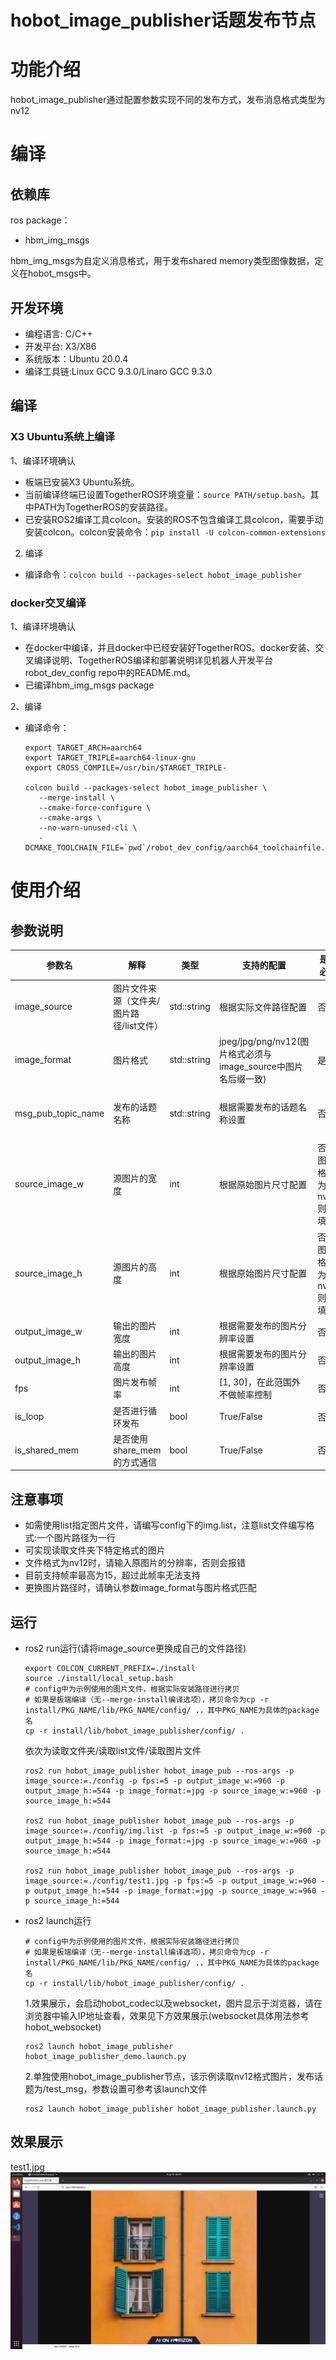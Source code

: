 # hobot_image_publisher话题发布节点

# 功能介绍
hobot_image_publisher通过配置参数实现不同的发布方式，发布消息格式类型为nv12

# 编译

## 依赖库

ros package：

- hbm_img_msgs

hbm_img_msgs为自定义消息格式，用于发布shared memory类型图像数据，定义在hobot_msgs中。

## 开发环境

- 编程语言: C/C++
- 开发平台: X3/X86
- 系统版本：Ubuntu 20.0.4
- 编译工具链:Linux GCC 9.3.0/Linaro GCC 9.3.0

## 编译

### X3 Ubuntu系统上编译

1、编译环境确认
  - 板端已安装X3 Ubuntu系统。
  - 当前编译终端已设置TogetherROS环境变量：`source PATH/setup.bash`。其中PATH为TogetherROS的安装路径。
  - 已安装ROS2编译工具colcon。安装的ROS不包含编译工具colcon，需要手动安装colcon。colcon安装命令：`pip install -U colcon-common-extensions`

2. 编译
  - 编译命令：`colcon build --packages-select hobot_image_publisher`

### docker交叉编译

1、编译环境确认

- 在docker中编译，并且docker中已经安装好TogetherROS。docker安装、交叉编译说明、TogetherROS编译和部署说明详见机器人开发平台robot_dev_config repo中的README.md。
- 已编译hbm_img_msgs package

2、编译

- 编译命令：

  ```
  export TARGET_ARCH=aarch64
  export TARGET_TRIPLE=aarch64-linux-gnu
  export CROSS_COMPILE=/usr/bin/$TARGET_TRIPLE-

  colcon build --packages-select hobot_image_publisher \
     --merge-install \
     --cmake-force-configure \
     --cmake-args \
     --no-warn-unused-cli \
     -DCMAKE_TOOLCHAIN_FILE=`pwd`/robot_dev_config/aarch64_toolchainfile.cmake
  ```


# 使用介绍

## 参数说明
| 参数名          | 解释                | 类型        | 支持的配置                                                   | 是否必须 | 默认值                       |
| --------------- | ------------------- | ----------- | ------------------------------------------------------------ | -------- | ---------------------------- |
| image_source      | 图片文件来源（文件夹/图片路径/list文件）      | std::string | 根据实际文件路径配置 | 否 | config/image/test1.jpg        |
| image_format   |        图片格式      | std::string     |   jpeg/jpg/png/nv12(图片格式必须与image_source中图片名后缀一致)                  |           是       | 无   |
| msg_pub_topic_name     | 发布的话题名称 | std::string |      根据需要发布的话题名称设置                          | 否       | 使用share_mem默认为"/hbmem_img";不使用share_mem默认为"/image_raw" |
| source_image_w     | 源图片的宽度   | int| 根据原始图片尺寸配置                                    | 否(若图片格式为nv12则必填)      | 原始图片尺寸 |
| source_image_h     | 源图片的高度   | int | 根据原始图片尺寸配置                                   | 否(若图片格式为nv12则必填)     | 原始图片尺寸 |
| output_image_w     | 输出的图片宽度 | int | 根据需要发布的图片分辨率设置                                   | 否        | 原始图片尺寸 |
| output_image_h     | 输出的图片高度 | int | 根据需要发布的图片分辨率设置                                   | 否        | 原始图片尺寸 |
| fps     | 图片发布帧率 | int | [1, 30]，在此范围外不做帧率控制                                     | 否       | 10 |
| is_loop     | 是否进行循环发布 | bool | True/False                                 | 否       | True |
| is_shared_mem     | 是否使用share_mem的方式通信 | bool | True/False                                      | 否       | True |

## 注意事项
- 如需使用list指定图片文件，请编写config下的img.list，注意list文件编写格式:一个图片路径为一行
- 可实现读取文件夹下特定格式的图片
- 文件格式为nv12时，请输入原图片的分辨率，否则会报错
- 目前支持帧率最高为15，超过此帧率无法支持
- 更换图片路径时，请确认参数image_format与图片格式匹配


## 运行
- ros2 run运行(请将image_source更换成自己的文件路径)
  ```
  export COLCON_CURRENT_PREFIX=./install
  source ./install/local_setup.bash
  # config中为示例使用的图片文件，根据实际安装路径进行拷贝
  # 如果是板端编译（无--merge-install编译选项），拷贝命令为cp -r install/PKG_NAME/lib/PKG_NAME/config/ .，其中PKG_NAME为具体的package名
  cp -r install/lib/hobot_image_publisher/config/ .
  ```
  依次为读取文件夹/读取list文件/读取图片文件
  ```
  ros2 run hobot_image_publisher hobot_image_pub --ros-args -p image_source:=./config -p fps:=5 -p output_image_w:=960 -p output_image_h:=544 -p image_format:=jpg -p source_image_w:=960 -p source_image_h:=544

  ros2 run hobot_image_publisher hobot_image_pub --ros-args -p image_source:=./config/img.list -p fps:=5 -p output_image_w:=960 -p output_image_h:=544 -p image_format:=jpg -p source_image_w:=960 -p source_image_h:=544

  ros2 run hobot_image_publisher hobot_image_pub --ros-args -p image_source:=./config/test1.jpg -p fps:=5 -p output_image_w:=960 -p output_image_h:=544 -p image_format:=jpg -p source_image_w:=960 -p source_image_h:=544

  ```

- ros2 launch运行
  ```
  # config中为示例使用的图片文件，根据实际安装路径进行拷贝
  # 如果是板端编译（无--merge-install编译选项），拷贝命令为cp -r install/PKG_NAME/lib/PKG_NAME/config/ .，其中PKG_NAME为具体的package名
  cp -r install/lib/hobot_image_publisher/config/ .
  ```

  1.效果展示，会启动hobot_codec以及websocket，图片显示于浏览器，请在浏览器中输入IP地址查看，效果见下方效果展示(websocket具体用法参考hobot_websocket)
  ```
  ros2 launch hobot_image_publisher hobot_image_publisher_demo.launch.py
  ```

  2.单独使用hobot_image_publisher节点，该示例读取nv12格式图片，发布话题为/test_msg，参数设置可参考该launch文件
  ```
  ros2 launch hobot_image_publisher hobot_image_publisher.launch.py
  ```

## 效果展示
test1.jpg
![image](config/show.png)